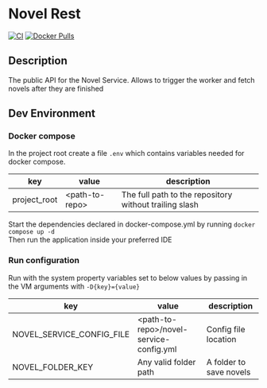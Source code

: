 # Novel Rest

[![CI](https://github.com/NovelService/NovelRest/actions/workflows/ci.yml/badge.svg?branch=master&event=push)](https://github.com/NovelService/NovelRest/actions/workflows/ci.yml)
[![Docker Pulls](https://img.shields.io/docker/pulls/xiangronglin/novel-rest)](https://hub.docker.com/repository/docker/xiangronglin/novel-rest)

## Description
The public API for the Novel Service.
Allows to trigger the worker and fetch novels after they are finished

## Dev Environment
### Docker compose
In the project root create a file `.env` which contains variables needed for docker compose.

|key|value|description|
|---|---|---|
|project_root|\<path-to-repo\>|The full path to the repository without trailing slash|
  
Start the dependencies declared in docker-compose.yml by running `docker compose up -d`  
Then run the application inside your preferred IDE

### Run configuration
Run with the system property variables set to below values by passing in the VM arguments with `-D{key}={value}`

|key|value|description|
|---|---|---|
|NOVEL_SERVICE_CONFIG_FILE|\<path-to-repo\>/novel-service-config.yml|Config file location|
|NOVEL_FOLDER_KEY|Any valid folder path|A folder to save novels|
